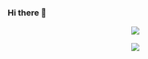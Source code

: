 ### Hi there 👋

<p align="center">&nbsp;<img align="center" src="https://github-readme-stats.vercel.app/api?username=romano001&show_icons=true&theme=tokyonight&locale=en"/></p>
<p align="center">&nbsp;<img align="center" src="https://github-readme-stats.vercel.app/api/top-langs/?username=romano001&show_icons=true&theme=tokyonight&locale=en&layout=compact"/></p>


<!--
**romano001/romano001** is a ✨ _special_ ✨ repository because its `README.md` (this file) appears on your GitHub profile.

Here are some ideas to get you started:

- 🔭 I’m currently working on ...
- 🌱 I’m currently learning ...
- 👯 I’m looking to collaborate on ...
- 🤔 I’m looking for help with ...
- 💬 Ask me about ...
- 📫 How to reach me: ...
- 😄 Pronouns: ...
- ⚡ Fun fact: ...
-->
